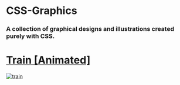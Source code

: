 # CSS-Graphics
### A collection of graphical designs and illustrations created purely with CSS.
# [Train [Animated]](https://codepen.io/AshleyBooth/pen/wvVNQVd)
[![train](https://github.com/user-attachments/assets/77c964e7-7b00-431c-8791-22ce086092e9)](https://codepen.io/AshleyBooth/pen/wvVNQVd)
